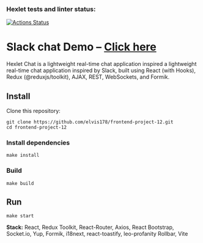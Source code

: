 ### Hexlet tests and linter status:
[![Actions Status](https://github.com/elvis178/frontend-project-12/actions/workflows/hexlet-check.yml/badge.svg)](https://github.com/elvis178/frontend-project-12/actions)
# Slack chat Demo – [Click here](https://frontend-project-12-b0ej.onrender.com)
Hexlet Chat is a lightweight real-time chat application inspired a lightweight real-time chat application inspired by Slack, built using React (with Hooks), Redux (@reduxjs/toolkit), AJAX, REST, WebSockets, and Formik.
## Install
Clone this repository:
```
git clone https://github.com/elvis178/frontend-project-12.git
cd frontend-project-12
```
### Install dependencies
```
make install
```
### Build
```
make build
```
## Run
```
make start
```

**Stack:** React, Redux Toolkit, React-Router, Axios, React Bootstrap, Socket.io, Yup, Formik, i18next, react-toastify, leo-profanity Rollbar, Vite